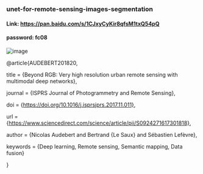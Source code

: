 ### unet-for-remote-sensing-images-segmentation

#### Link: https://pan.baidu.com/s/1CJxyCyKir8qfsM1txQ54pQ 
#### password: fc08


![image](https://user-images.githubusercontent.com/42291810/163535849-6ab527cd-ccd4-42f3-bb68-47b12cb8d227.png)

@article{AUDEBERT201820,

title = {Beyond RGB: Very high resolution urban remote sensing with multimodal deep networks},

journal = {ISPRS Journal of Photogrammetry and Remote Sensing},

doi = {https://doi.org/10.1016/j.isprsjprs.2017.11.011},

url = {https://www.sciencedirect.com/science/article/pii/S0924271617301818},

author = {Nicolas Audebert and Bertrand {Le Saux} and Sébastien Lefèvre},

keywords = {Deep learning, Remote sensing, Semantic mapping, Data fusion}

}
